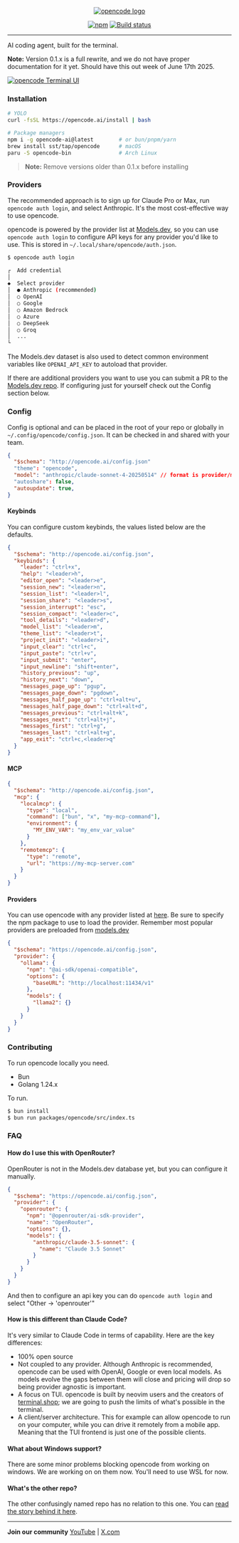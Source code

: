<p align="center">
  <a href="https://opencode.ai">
    <picture>
      <source srcset="packages/web/src/assets/logo-dark.svg" media="(prefers-color-scheme: dark)">
      <source srcset="packages/web/src/assets/logo-light.svg" media="(prefers-color-scheme: light)">
      <img src="packages/web/src/assets/logo-light.svg" alt="opencode logo">
    </picture>
  </a>
</p>
<p align="center">
  <a href="https://www.npmjs.com/package/opencode-ai"><img alt="npm" src="https://img.shields.io/npm/v/opencode-ai?style=flat-square" /></a>
  <a href="https://github.com/sst/opencode/actions/workflows/publish.yml"><img alt="Build status" src="https://img.shields.io/github/actions/workflow/status/sst/opencode/publish.yml?style=flat-square&branch=dev" /></a>
</p>

---

AI coding agent, built for the terminal.

**Note:** Version 0.1.x is a full rewrite, and we do not have proper documentation for it yet. Should have this out week of June 17th 2025.

[![opencode Terminal UI](screenshot.png)](https://opencode.ai)

### Installation

```bash
# YOLO
curl -fsSL https://opencode.ai/install | bash

# Package managers
npm i -g opencode-ai@latest        # or bun/pnpm/yarn
brew install sst/tap/opencode      # macOS
paru -S opencode-bin               # Arch Linux
```

> **Note:** Remove versions older than 0.1.x before installing

### Providers

The recommended approach is to sign up for Claude Pro or Max, run `opencode auth login`, and select Anthropic. It's the most cost-effective way to use opencode.

opencode is powered by the provider list at [Models.dev](https://models.dev), so you can use `opencode auth login` to configure API keys for any provider you'd like to use. This is stored in `~/.local/share/opencode/auth.json`.

```bash
$ opencode auth login

┌  Add credential
│
◆  Select provider
│  ● Anthropic (recommended)
│  ○ OpenAI
│  ○ Google
│  ○ Amazon Bedrock
│  ○ Azure
│  ○ DeepSeek
│  ○ Groq
│  ...
└
```

The Models.dev dataset is also used to detect common environment variables like `OPENAI_API_KEY` to autoload that provider.

If there are additional providers you want to use you can submit a PR to the [Models.dev repo](https://github.com/sst/models.dev). If configuring just for yourself check out the Config section below.

### Config

Config is optional and can be placed in the root of your repo or globally in `~/.config/opencode/config.json`. It can be checked in and shared with your team.

```json title="opencode.json"
{
  "$schema": "http://opencode.ai/config.json"
  "theme": "opencode",
  "model": "anthropic/claude-sonnet-4-20250514" // format is provider/model
  "autoshare": false,
  "autoupdate": true,
}
```

#### Keybinds

You can configure custom keybinds, the values listed below are the defaults.

```json title="opencode.json"
{
  "$schema": "http://opencode.ai/config.json",
  "keybinds": {
    "leader": "ctrl+x",
    "help": "<leader>h",
    "editor_open": "<leader>e",
    "session_new": "<leader>n",
    "session_list": "<leader>l",
    "session_share": "<leader>s",
    "session_interrupt": "esc",
    "session_compact": "<leader>c",
    "tool_details": "<leader>d",
    "model_list": "<leader>m",
    "theme_list": "<leader>t",
    "project_init": "<leader>i",
    "input_clear": "ctrl+c",
    "input_paste": "ctrl+v",
    "input_submit": "enter",
    "input_newline": "shift+enter",
    "history_previous": "up",
    "history_next": "down",
    "messages_page_up": "pgup",
    "messages_page_down": "pgdown",
    "messages_half_page_up": "ctrl+alt+u",
    "messages_half_page_down": "ctrl+alt+d",
    "messages_previous": "ctrl+alt+k",
    "messages_next": "ctrl+alt+j",
    "messages_first": "ctrl+g",
    "messages_last": "ctrl+alt+g",
    "app_exit": "ctrl+c,<leader>q"
  }
}
```

#### MCP

```json title="opencode.json"
{
  "$schema": "http://opencode.ai/config.json",
  "mcp": {
    "localmcp": {
      "type": "local",
      "command": ["bun", "x", "my-mcp-command"],
      "environment": {
        "MY_ENV_VAR": "my_env_var_value"
      }
    },
    "remotemcp": {
      "type": "remote",
      "url": "https://my-mcp-server.com"
    }
  }
}
```

#### Providers

You can use opencode with any provider listed at [here](https://ai-sdk.dev/providers/ai-sdk-providers). Be sure to specify the npm package to use to load the provider. Remember most popular providers are preloaded from [models.dev](https://models.dev)

```json title="opencode.json"
{
  "$schema": "https://opencode.ai/config.json",
  "provider": {
    "ollama": {
      "npm": "@ai-sdk/openai-compatible",
      "options": {
        "baseURL": "http://localhost:11434/v1"
      },
      "models": {
        "llama2": {}
      }
    }
  }
}
```

### Contributing

To run opencode locally you need.

- Bun
- Golang 1.24.x

To run.

```bash
$ bun install
$ bun run packages/opencode/src/index.ts
```

### FAQ

#### How do I use this with OpenRouter?

OpenRouter is not in the Models.dev database yet, but you can configure it manually.

```json title="opencode.json"
{
  "$schema": "https://opencode.ai/config.json",
  "provider": {
    "openrouter": {
      "npm": "@openrouter/ai-sdk-provider",
      "name": "OpenRouter",
      "options": {},
      "models": {
        "anthropic/claude-3.5-sonnet": {
          "name": "Claude 3.5 Sonnet"
        }
      }
    }
  }
}
```

And then to configure an api key you can do `opencode auth login` and select "Other -> 'openrouter'"

#### How is this different than Claude Code?

It's very similar to Claude Code in terms of capability. Here are the key differences:

- 100% open source
- Not coupled to any provider. Although Anthropic is recommended, opencode can be used with OpenAI, Google or even local models. As models evolve the gaps between them will close and pricing will drop so being provider agnostic is important.
- A focus on TUI. opencode is built by neovim users and the creators of [terminal.shop](https://terminal.shop); we are going to push the limits of what's possible in the terminal.
- A client/server architecture. This for example can allow opencode to run on your computer, while you can drive it remotely from a mobile app. Meaning that the TUI frontend is just one of the possible clients.

#### What about Windows support?

There are some minor problems blocking opencode from working on windows. We are working on on them now. You'll need to use WSL for now.

#### What's the other repo?

The other confusingly named repo has no relation to this one. You can [read the story behind it here](https://x.com/thdxr/status/1933561254481666466).

---

**Join our community** [YouTube](https://www.youtube.com/c/sst-dev) | [X.com](https://x.com/SST_dev)
